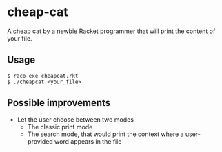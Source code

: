 # cheap-cat

A cheap cat by a newbie Racket programmer that will print the content of your file.

## Usage

```
$ raco exe cheapcat.rkt
$ ./cheapcat <your_file>
```

## Possible improvements

- Let the user choose between two modes
    - The classic print mode
    - The search mode, that would print the context where a user-provided word appears in the file
 